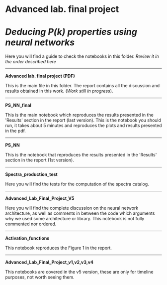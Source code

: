 # Advanced lab. final project
# ***Deducing $P(k)$ properties using neural networks***

Here you will find a guide to check the notebooks in this folder. 
*Review it in the order described here*

---

**Advanced lab. final project (PDF)**

This is the main file in this folder. The report contains all the discussion and results obtained in this work. (*Work still in progress*).

---

**PS_NN_final**

This is the main notebook which reproduces the results presented in the 'Results' section in the report (last version). This is the notebook you should run, it takes about 5 minutes and reproduces the plots and results presented in the pdf.

---

**PS_NN**

This is the notebook that reproduces the results presented in the 'Results' section in the report (1st version). 

---

**Spectra_production_test**

Here you will find the tests for the computation of the spectra catalog.

---

**Advanced_Lab_Final_Project_V5**

Here you will find the complete discussion on the neural network architecture, as well as comments in between the code which arguments why we used some architecture or library. This notebook is not fully commented nor ordered.

---

**Activation_functions**

This notebook reproduces the Figure 1 in the report. 

---

**Advanced_Lab_Final_Project_v1,v2,v3,v4**

This notebooks are covered in the v5 version, these are only for timeline purposes, not worth seeing them. 
